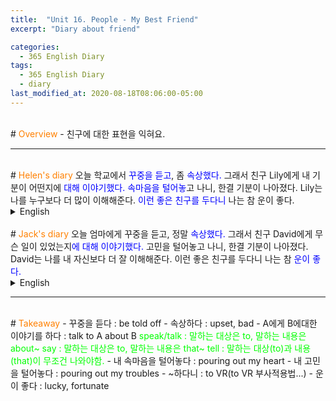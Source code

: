 ```yaml
---
title:  "Unit 16. People - My Best Friend"
excerpt: "Diary about friend"

categories:
  - 365 English Diary
tags:
  - 365 English Diary
  - diary
last_modified_at: 2020-08-18T08:06:00-05:00
---
```

<!--
%% color
%% 주황색 : <span style="color:#FF8000"></span>
%% 파란색 : <span style="color:#0000FF"></span>
%% 빨간색 : <span style="color:#FF0000"></span>
%% 초록색 : <span style="color:#00FF00"></span>
%% 보라색 : <span style="color:#9A2EFE"></span>

주어 -> 서술어 -> 서술어 뒷자리 순으로 사고.

<span style="color:blue">
</span>
-->
<br>
# <span style="color:#FF8000">Overview</span>
- 친구에 대한 표현을 익혀요.
  
----
<br>
<!-- mp3 -->
<audio id="a1" src="/assets/mp3/365english/Week4_01_01.mp3" preload hidden="false"></audio>
<audio id="a2" src="/assets/mp3/365english/Week4_01_02.mp3" preload hidden="false"></audio>
<audio id="a3" src="/assets/mp3/365english/Week4_01_03.mp3" preload hidden="false"></audio>
<audio id="a4" src="/assets/mp3/365english/Week4_01_04.mp3" preload hidden="false"></audio>
<audio id="a5" src="/assets/mp3/365english/Week4_01_05.mp3" preload hidden="false"></audio>
<audio id="a6" src="/assets/mp3/365english/Week4_01_06.mp3" preload hidden="false"></audio>
<audio id="a7" src="/assets/mp3/365english/Week4_01_07.mp3" preload hidden="false"></audio>
<audio id="a8" src="/assets/mp3/365english/Week4_01_08.mp3" preload hidden="false"></audio>
<audio id="a9" src="/assets/mp3/365english/Week4_01_09.mp3" preload hidden="false"></audio>
<audio id="a10" src="/assets/mp3/365english/Week4_01_10.mp3" preload hidden="false"></audio>
# <span style="color:#FF8000">Helen's diary</span>
오늘 학교에서 <span style="color:blue">꾸중을 듣고</span>, 좀 <span style="color:blue">속상했다.</span>  
그래서 친구 Lily에게 내 기분이 어떤지에 <span style="color:blue">대해 이야기했다.</span>  
<span style="color:blue">속마음을 털어놓</span>고 나니, 한결 기분이 나아졌다.  
Lily는 나를 누구보다 더 많이 이해해준다.  
<span style="color:blue">이런 좋은 친구를 두다니</span> 나는 참 운이 좋다.  
  
<details>
<summary>English</summary>
<div markdown="1">
<span onclick="document.getElementById('a1').play(); return false;">I <span style="color:blue">was told off</span> at school today and got a little <span style="color:blue">upset.</span></span>  
<span onclick="document.getElementById('a2').play(); return false;">So I <span style="color:blue">talked to</span> my friend Lily <span style="color:blue">about</span> how I felt.</span>  
<span onclick="document.getElementById('a3').play(); return false;">After <span style="color:blue">pouring out my heart</span>, I felt much better.</span>  
<span onclick="document.getElementById('a4').play(); return false;">She understands me more than anyone else.</span>  
<span onclick="document.getElementById('a5').play(); return false;">I'm very lucky <span style="color:blue">to have</span> such a good friend.</span>  
</div>
</details>
<br>
# <span style="color:#FF8000">Jack's diary</span>
오늘 엄마에게 꾸중을 듣고, 정말 <span style="color:blue">속상했다.</span>  
그래서 친구 David에게 무슨 일이 있었는지<span style="color:blue">에 대해 이야기했다.</span>  
고민을 털어놓고 나니, 한결 기분이 나아졌다.  
David는 나를 내 자신보다 더 잘 이해해준다.  
이런 좋은 친구를 두다니 나는 참 <span style="color:blue">운이 좋다.</span>  
  
<details>
<summary>English</summary>
<div markdown="1">
<span onclick="document.getElementById('a6').play(); return false;">I was told off by my mom today and felt really <span style="color:blue">bad.</span></span>  
<span onclick="document.getElementById('a7').play(); return false;">So I <span style="color:blue">talked to</span> my friend David <span style="color:blue">about</span> what happened.</span>  
<span onclick="document.getElementById('a8').play(); return false;">After pouring out my troubles, I felt a lot better.</span>  
<span onclick="document.getElementById('a9').play(); return false;">He understands me better than myself.</span>  
<span onclick="document.getElementById('a10').play(); return false;">I'm so <span style="color:blue">fortunate</span> to have such a good friend.</span>  
</div>
</details>
  
----
<br>
# <span style="color:#FF8000">Takeaway</span>
- 꾸중을 듣다 : be told off
- 속상하다 : upset, bad
- A에게 B에대한 이야기를 하다 : talk to A about B  
  <span style="color:#00FF00">speak/talk : 말하는 대상은 to, 말하는 내용은 about~  
  say : 말하는 대상은 to, 말하는 내용은 that~  
  tell : 말하는 대상(to)과 내용(that)이 무조건 나와야함.</span>  
- 내 속마음을 털어놓다 : pouring out my heart
- 내 고민을 털어놓다 : pouring out my troubles
- ~하다니 : to VR(to VR 부사적용법...)
- 운이 좋다 : lucky, fortunate




